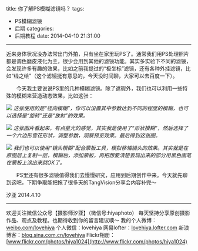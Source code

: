 title: 你了解PS模糊滤镜吗？
tags:
  - PS模糊滤镜
  - 后期
categories:
  - 后期教程
date: 2014-04-10 21:31:00
---
近来身体状况没办法常出门外拍，只有坐在家里玩PS了。通常我们用PS处理照片都是调色磨皮液化为主，很少会用到其他的滤镜功能。其实多实验下不同的滤镜，会发现许多有趣的效果，比如之前我提过的“极坐标”滤镜，还有各种外挂滤镜，比如“线之绘”（这个滤镜挺有意思的，今天没时间聊，大家可以去百度一下）。

　　今天我主要说说PS里的几种模糊滤镜。除了遮瑕外，我们也可以利用一些特殊的模糊来营造动态效果，比如这张：

![](http://mmbiz.qpic.cn/mmbiz/xBmfrfspdrwPG1ibXzGXV8QkNAUibbV9BbDAem5r5tyqIh2CPiboM3BmgMAqw7ScxwLibwaSlhREBPGbbHRD2SO0yg/0)
*这张使用的是“径向模糊”，你可以设置其中参数达到不同的程度的模糊，也可以选择是“旋转”还是“放射”的效果。*

![](http://mmbiz.qpic.cn/mmbiz/xBmfrfspdrwPG1ibXzGXV8QkNAUibbV9BbxaiaXW5ESnK6uQwUSyticrnnlKaYgbBjl3K23YstYwSY90AjCQgGbAibQ/0)
*这张图片看起来，有点星光的感觉，其实我是使用了“形状模糊”，然后选择了一个六边形雪花形状，调整参数，观察预览效果。最后得到这张图。*

![](http://mmbiz.qpic.cn/mmbiz/xBmfrfspdrwPG1ibXzGXV8QkNAUibbV9Bbx8cnllExCIZRPiagVReOHolicHmRz6ulQuL9azdicN5z4F6VianhvLNuow/0)
*我们也可以使用“镜头模糊”配合蒙板工具，模拟移轴镜头的效果。其实就是在原图层上复制一层，模糊后，添加蒙板，再把想要清楚表现出来的部分用黑色画笔在蒙板上涂出来就OK了。*

　　PS里还有很多滤镜值得我们去慢慢研究，应用到后期创作中来。今天就先聊到这吧，下期争取能把拖了很多天的TangVision分享会内容补完～
  
汐亚
2014.4.10

------------
欢迎关注微信公众号【摄影师汐亚】（微信号:hiyaphoto）
每天坚持分享原创摄影作品、观点及教程。也期待收到你的留言建议噢～
我的个人微博：[weibo.com/lovehiya](http://weibo.com/lovehiya)
个人微信：lovehiya
网易lofter：[lovehiya.lofter.com](http://lovehiya.lofter.com)
新浪博客：[blog.sina.com.cn/lovehiya](http://blog.sina.com.cn/lovehiya)
Flickr相册：[www.flickr.com/photos/hiya1024](http://www.flickr.com/photos/hiya1024)